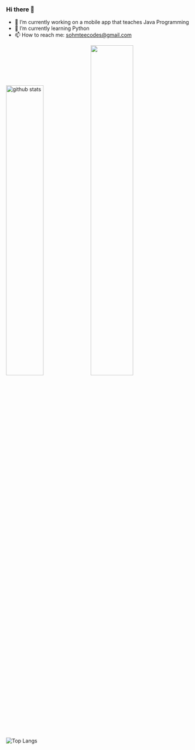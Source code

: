 ### Hi there 👋

<!--
**Sohmteee/Sohmteee** is a ✨ _special_ ✨ repository because its `README.md` (this file) appears on your GitHub profile.

Here are some ideas to get you started:

- 🔭 I’m currently working on ...
- 🌱 I’m currently learning ...
- 👯 I’m looking to collaborate on ...
- 🤔 I’m looking for help with ...
- 💬 Ask me about ...
- 📫 How to reach me: ...
- 😄 Pronouns: ...
- ⚡ Fun fact: ...
-->

- 🔭 I’m currently working on a mobile app that teaches Java Programming
- 🌱 I’m currently learning Python
- 📫 How to reach me: sohmteecodes@gmail.com


<img src="https://github-readme-stats.vercel.app/api?username=sohmteee&show_icons=true&theme=gotham" alt="github stats" width="45%"/>

<img src="https://github-readme-streak-stats.herokuapp.com/?user=sohmteee&theme=dark" width="48%" >

 ![Top Langs](https://github-readme-stats.vercel.app/api/top-langs/?username=sohmteee&layout=compact)

